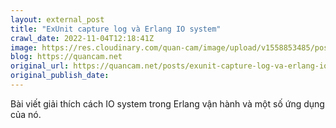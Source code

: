 ```yaml
---
layout: external_post
title: "ExUnit capture log và Erlang IO system"
crawl_date: 2022-11-04T12:18:41Z
image: https://res.cloudinary.com/quan-cam/image/upload/v1558853485/posts/erlang-io-server/cover.jpg
blog: https://quancam.net
original_url: https://quancam.net/posts/exunit-capture-log-va-erlang-io-system
original_publish_date: 
---
```


Bài viết giải thích cách IO system trong Erlang vận hành và một số ứng dụng của nó.